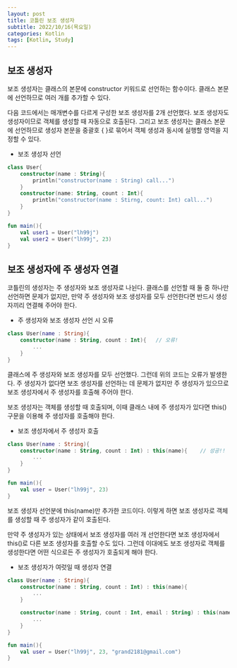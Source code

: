 ```yaml
---
layout: post
title: 코틀린 보조 생성자
subtitle: 2022/10/16(목요일)
categories: Kotlin
tags: [Kotlin, Study]
---
```


## 보조 생성자

보조 생성자는 클래스의 본문에 constructor 키워드로 선언하는 함수이다.
클래스 본문에 선언하므로 여러 개를 추가할 수 있다.

다음 코드에서는 매개변수를 다르게 구성한 보조 생성자를 2개 선언했다.
보조 생성자도 생성자이므로 객체를 생성할 때 자동으로 호출된다. 그리고 보조 생성자는 클래스 본문에 선언하므로 생성자 본문을 중괄호 { }로 묶어서 객체 생성과 동시에 실행할 영역을 지정할 수 있다.

- 보조 생성자 선언

```kotlin
class User{
	constructor(name : String){
		println("constructor(name : String) call...")
	}
	constructor(name: String, count : Int){
		println("constructor(name : Stirng, count: Int) call...")
	}
}

fun main(){
	val user1 = User("lh99j")
	val user2 = User("lh99j", 23)
}
```

## 보조 생성자에 주 생성자 연결

코틀린의 생성자는 주 생성자와 보조 생성자로 나뉜다. 클래스를 선언할 때 둘 중 하나만 선언하면 문제가 없지만, 만약 주 생성자와 보조 생성자를 모두 선언한다면 반드시 생성자끼리 연결해 주어야 한다.

- 주 생성자와 보조 생성자 선언 시 오류

```kotlin
class User(name : String){
	constructor(name : String, count : Int){   // 오류!
		...
	}
}
```

클래스에 주 생성자와 보조 생성자를 모두 선언했다.
그런데 위의 코드는 오류가 발생한다. 주 생성자가 없다면 보조 생성자를 선언하는 데 문제가 없지만 주 생성자가 있으므로 보조 생성자에서 주 생성자를 호출해 주어야 한다.

보조 생성자는 객체를 생성할 때 호출되며, 이때 클래스 내에 주 생성자가 있다면 this() 구문을 이용해 주 생성자를 호출해야 한다.

- 보조 생성자에서 주 생성자 호출

```kotlin
class User(name : String){
	constructor(name : String, count : Int) : this(name){    // 성공!!
		...
	}
}

fun main(){
	val user = User("lh99j", 23)
}
```

보조 생성자 선언분에 this(name)만 추가한 코드이다. 이렇게 하면 보조 생성자로 객체를 생성할 때 주 생성자가 같이 호출된다.

만약 주 생성자가 있는 상태에서 보조 생성자를 여러 개 선언한다면 보조 생성자에서 this()로 다른 보조 생성자를 호출할 수도 있다. 그런데 이대에도 보조 생성자로 객체를 생성한다면 어떤 식으로든 주 생성자가 호출되게 해야 한다.

- 보조 생성자가 여럿일 때 생성자 연결

```kotlin
class User(name : String){
	constructor(name : String, count : Int) : this(name){
		...
	}

	constructor(name : String, count : Int, email : String) : this(name, count){
		...
	}
}

fun main(){
	val user = User("lh99j", 23, "grand2181@gmail.com")
}

```